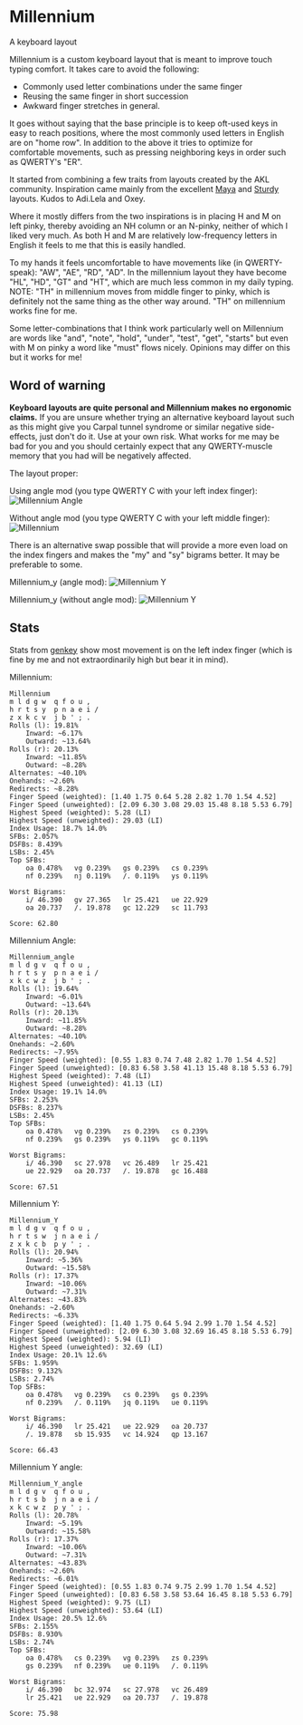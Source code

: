 # Millennium
A keyboard layout

Millennium is a custom keyboard layout that is meant to improve touch typing comfort.
It takes care to avoid the following:
* Commonly used letter combinations under the same finger
* Reusing the same finger in short succession
* Awkward finger stretches in general.

It goes without saying that the base principle is to keep oft-used keys in easy to reach positions, where the most commonly used letters in English are on "home row".
In addition to the above it tries to optimize for comfortable movements, such as pressing neighboring keys in order such as QWERTY's "ER". 

It started from combining a few traits from layouts created by the AKL community.
Inspiration came mainly from the excellent [Maya](https://docs.google.com/document/u/0/d/1_a5Nzbkwyk1o0bvTctZrtgsee9jSP-6I0q3A0_9Mzm0/mobilebasic#h.15eb7sf9z9p9) and [Sturdy](https://docs.google.com/document/u/0/d/1_a5Nzbkwyk1o0bvTctZrtgsee9jSP-6I0q3A0_9Mzm0/mobilebasic#h.gmmedttxvbs3) layouts. Kudos to Adi.Lela and Oxey.

Where it mostly differs from the two inspirations is in placing H and M on left pinky, thereby avoiding an NH column or an N-pinky, neither of which I liked very much. 
As both H and M are relatively low-frequency letters in English it feels to me that this is easily handled.

To my hands it feels uncomfortable to have movements like (in QWERTY-speak): "AW", "AE", "RD", "AD".
In the millennium layout they have become "HL", "HD", "GT" and "HT", which are much less common in my daily typing.
NOTE: "TH" in millennium moves from middle finger to pinky, which is definitely not the same thing as the other way around. "TH" on millennium works fine for me.

Some letter-combinations that I think work particularly well on Millennium are words like "and", "note", "hold", "under", "test", "get", "starts" but even with M on pinky a word like "must" flows nicely.
Opinions may differ on this but it works for me!

## Word of warning
**Keyboard layouts are quite personal and Millennium makes no ergonomic claims.**
If you are unsure whether trying an alternative keyboard layout such as this might give you Carpal tunnel syndrome or similar negative side-effects, just don't do it. Use at your own risk. 
What works for me may be bad for you and you should certainly expect that any QWERTY-muscle memory that you had will be negatively affected.

The layout proper:

Using angle mod (you type QWERTY C with your left index finger):
![Millennium Angle](https://github.com/ijzerbroot/millennium/blob/main/millennium-angle.png)

Without angle mod (you type QWERTY C with your left middle finger):
![Millennium](https://github.com/ijzerbroot/millennium/blob/main/millennium.png)


There is an alternative swap possible that will provide a more even load on the index fingers and makes the "my" and "sy" bigrams better.
It may be preferable to some.

Millennium_y (angle mod):
![Millennium Y](https://github.com/ijzerbroot/millennium/blob/main/millennium_y_angle.png)

Millennium_y (without angle mod):
![Millennium Y](https://github.com/ijzerbroot/millennium/blob/main/millennium_y.png)


## Stats
Stats from [genkey](https://semilin.github.io/pages/genkey.html) show most movement is on the left index finger (which is fine by me and not extraordinarily high but bear it in mind). 

Millennium:
```
Millennium
m l d g w  q f o u ,
h r t s y  p n a e i /
z x k c v  j b ' ; .
Rolls (l): 19.81%
	Inward: ~6.17%
	Outward: ~13.64%
Rolls (r): 20.13%
	Inward: ~11.85%
	Outward: ~8.28%
Alternates: ~40.10%
Onehands: ~2.60%
Redirects: ~8.28%
Finger Speed (weighted): [1.40 1.75 0.64 5.28 2.82 1.70 1.54 4.52]
Finger Speed (unweighted): [2.09 6.30 3.08 29.03 15.48 8.18 5.53 6.79]
Highest Speed (weighted): 5.28 (LI)
Highest Speed (unweighted): 29.03 (LI)
Index Usage: 18.7% 14.0%
SFBs: 2.057%
DSFBs: 8.439%
LSBs: 2.45%
Top SFBs:
	oa 0.478%	vg 0.239%	gs 0.239%	cs 0.239%
	nf 0.239%	nj 0.119%	/. 0.119%	ys 0.119%

Worst Bigrams:
	i/ 46.390	gv 27.365	lr 25.421	ue 22.929
	oa 20.737	/. 19.878	gc 12.229	sc 11.793

Score: 62.80
```

Millennium Angle:
```
Millennium_angle
m l d g v  q f o u ,
h r t s y  p n a e i /
x k c w z  j b ' ; .
Rolls (l): 19.64%
	Inward: ~6.01%
	Outward: ~13.64%
Rolls (r): 20.13%
	Inward: ~11.85%
	Outward: ~8.28%
Alternates: ~40.10%
Onehands: ~2.60%
Redirects: ~7.95%
Finger Speed (weighted): [0.55 1.83 0.74 7.48 2.82 1.70 1.54 4.52]
Finger Speed (unweighted): [0.83 6.58 3.58 41.13 15.48 8.18 5.53 6.79]
Highest Speed (weighted): 7.48 (LI)
Highest Speed (unweighted): 41.13 (LI)
Index Usage: 19.1% 14.0%
SFBs: 2.253%
DSFBs: 8.237%
LSBs: 2.45%
Top SFBs:
	oa 0.478%	vg 0.239%	zs 0.239%	cs 0.239%
	nf 0.239%	gs 0.239%	ys 0.119%	gc 0.119%

Worst Bigrams:
	i/ 46.390	sc 27.978	vc 26.489	lr 25.421
	ue 22.929	oa 20.737	/. 19.878	gc 16.488

Score: 67.51
```

Millennium Y:
```
Millennium_Y
m l d g v  q f o u ,
h r t s w  j n a e i /
z x k c b  p y ' ; .
Rolls (l): 20.94%
	Inward: ~5.36%
	Outward: ~15.58%
Rolls (r): 17.37%
	Inward: ~10.06%
	Outward: ~7.31%
Alternates: ~43.83%
Onehands: ~2.60%
Redirects: ~6.33%
Finger Speed (weighted): [1.40 1.75 0.64 5.94 2.99 1.70 1.54 4.52]
Finger Speed (unweighted): [2.09 6.30 3.08 32.69 16.45 8.18 5.53 6.79]
Highest Speed (weighted): 5.94 (LI)
Highest Speed (unweighted): 32.69 (LI)
Index Usage: 20.1% 12.6%
SFBs: 1.959%
DSFBs: 9.132%
LSBs: 2.74%
Top SFBs:
	oa 0.478%	vg 0.239%	cs 0.239%	gs 0.239%
	nf 0.239%	/. 0.119%	jq 0.119%	ue 0.119%

Worst Bigrams:
	i/ 46.390	lr 25.421	ue 22.929	oa 20.737
	/. 19.878	sb 15.935	vc 14.924	qp 13.167

Score: 66.43
```

Millennium Y angle:
```
Millennium_Y_angle
m l d g v  q f o u ,
h r t s b  j n a e i /
x k c w z  p y ' ; .
Rolls (l): 20.78%
	Inward: ~5.19%
	Outward: ~15.58%
Rolls (r): 17.37%
	Inward: ~10.06%
	Outward: ~7.31%
Alternates: ~43.83%
Onehands: ~2.60%
Redirects: ~6.01%
Finger Speed (weighted): [0.55 1.83 0.74 9.75 2.99 1.70 1.54 4.52]
Finger Speed (unweighted): [0.83 6.58 3.58 53.64 16.45 8.18 5.53 6.79]
Highest Speed (weighted): 9.75 (LI)
Highest Speed (unweighted): 53.64 (LI)
Index Usage: 20.5% 12.6%
SFBs: 2.155%
DSFBs: 8.930%
LSBs: 2.74%
Top SFBs:
	oa 0.478%	cs 0.239%	vg 0.239%	zs 0.239%
	gs 0.239%	nf 0.239%	ue 0.119%	/. 0.119%

Worst Bigrams:
	i/ 46.390	bc 32.974	sc 27.978	vc 26.489
	lr 25.421	ue 22.929	oa 20.737	/. 19.878

Score: 75.98
```
